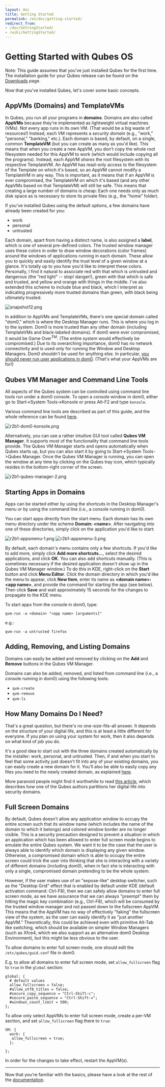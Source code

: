 ```yaml
---
layout: doc
title: Getting Started
permalink: /en/doc/getting-started/
redirect_from:
- /doc/GettingStarted/
- /wiki/GettingStarted/
---
```


Getting Started with Qubes OS
=============================

Note: This guide assumes that you've just installed Qubes for the first time. The installation guide for your Qubes release can be found on the [Downloads](/downloads/) page.

Now that you've installed Qubes, let's cover some basic concepts.

AppVMs (Domains) and TemplateVMs
--------------------------------

In Qubes, you run all your programs in **domains**. Domains are also called **AppVMs** because they're implemented as lightweight virtual machines (VMs). Not every app runs in its own VM. (That would be a big waste of resources!) Instead, each VM represents a *security domain* (e.g., "work," "personal," "banking," etc.). Each domain is based, by default, on a single, common **TemplateVM** (but you can create as many as you'd like). This means that when you create a new AppVM, you don't copy the whole root filesystem needed for this AppVM to work (which would include copying all the programs). Instead, each AppVM *shares* the root filesystem with its respective TemplateVM. An AppVM has read-only access to the filesystem of the Template on which it's based, so an AppVM cannot modify a TemplateVM in any way. This is important, as it means that if an AppVM is ever compromised, the TemplateVM on which it's based (and any other AppVMs based on that TemplateVM) will still be safe. This means that creating a large number of domains is cheap: Each one needs only as much disk space as is necessary to store its private files (e.g., the "home" folder).

If you've installed Qubes using the default options, a few domains have already been created for you:

-   work
-   personal
-   untrusted

Each domain, apart from having a distinct name, is also assigned a **label**, which is one of several pre-defined colors. The trusted window manager uses these colors in order to draw window decorations (color frames) around the windows of applications running in each domain. These allow you to quickly and easily identify the trust level of a given window at a glance. It's totally up to you how you'd like to interpret these colors. Personally, I find it natural to associate red with that which is untrusted and dangerous (the “red light” -- stop! danger!), green with that which is safe and trusted, and yellow and orange with things in the middle. I've also extended this scheme to include blue and black, which I interpret as indicating progressively more trusted domains than green, with black being ultimately trusted.

![snapshot12.png](/attachment/wiki/GettingStarted/snapshot12.png)

In addition to AppVMs and TemplateVMs, there's one special domain called "dom0," which is where the Desktop Manager runs. This is where you log in to the system. Dom0 is more trusted than any other domain (including TemplateVMs and black-labeled domains). If dom0 were ever compromised, it would be Game Over<sup>TM</sup>. (The entire system would effectively be compromised.) Due to its overarching importance, dom0 has no network connectivity and is used only for running the Window and Desktop Managers. Dom0 shouldn't be used for anything else. In particular, [you should never run user applications in dom0](/en/doc/security-guidelines/#dom0-precautions). (That's what your AppVMs are for!)

Qubes VM Manager and Command Line Tools
---------------------------------------

All aspects of the Qubes system can be controlled using command line tools run under a dom0 console. To open a console window in dom0, either go to Start-\>System Tools-\>Konsole or press Alt-F2 and type `konsole`.

Various command line tools are described as part of this guide, and the whole reference can be found [here](/en/doc/dom0-tools/).

![r2b1-dom0-konsole.png](/attachment/wiki/GettingStarted/r2b1-dom0-konsole.png)

Alternatively, you can use a rather intuitive GUI tool called **Qubes VM Manager**. It supports most of the functionality that command line tools provide. The Qubes VM Manager starts and opens automatically when Qubes starts up, but you can also start it by going to Start-\>System Tools-\>Qubes Manager. Once the Qubes VM Manager is running, you can open the window at any time by clicking on the Qubes tray icon, which typically resides in the bottom-right corner of the screen.

![r2b1-qubes-manager-2.png](/attachment/wiki/GettingStarted/r2b1-qubes-manager-2.png)

Starting Apps in Domains
------------------------

Apps can be started either by using the shortcuts in the Desktop Manager's menu or by using the command line (i.e., a console running in dom0).

You can start apps directly from the start menu. Each domain has its own menu directory under the scheme **Domain: \<name\>**. After navigating into one of these directories, simply click on the application you'd like to start:

![r2b1-appsmenu-1.png](/attachment/wiki/GettingStarted/r2b1-appsmenu-1.png) ![r2b1-appsmenu-3.png](/attachment/wiki/GettingStarted/r2b1-appsmenu-3.png)

By default, each domain's menu contains only a few shortcuts. If you'd like to add more, simply click **Add more shortcuts...**, select the desired applications, and click **OK**. You can also add shortcuts manually. (This is sometimes necessary if the desired application doesn't show up in the Qubes VM Manager window.) To do this in KDE, right-click on the **Start** button and click **Menu Editor**. Click the domain directory in which you'd like the menu to appear, click **New Item**, enter its name as **\<domain name\>: \<app name\>**, and provide the command for starting the app (see below). Then click **Save** and wait approximately 15 seconds for the changes to propagate to the KDE menu.

To start apps from the console in dom0, type:

    qvm-run -a <domain> "<app name> [arguments]"

e.g.:

    qvm-run -a untrusted firefox

Adding, Removing, and Listing Domains
-------------------------------------

Domains can easily be added and removed by clicking on the **Add** and **Remove** buttons in the Qubes VM Manager.

Domains can also be added, removed, and listed from command line (i.e., a console running in dom0) using the following tools:

-   `qvm-create`
-   `qvm-remove`
-   `qvm-ls`

How Many Domains Do I Need?
---------------------------

That's a great question, but there's no one-size-fits-all answer. It depends on the structure of your digital life, and this is at least a little different for everyone. If you plan on using your system for work, then it also depends on what kind of job you do.

It's a good idea to start out with the three domains created automatically by the installer: work, personal, and untrusted. Then, if and when you start to feel that some activity just doesn't fit into any of your existing domains, you can easily create a new domain for it. You'll also be able to easily copy any files you need to the newly created domain, as explained [here](/en/doc/copying-files/).

More paranoid people might find it worthwhile to read [this article](http://theinvisiblethings.blogspot.com/2011/03/partitioning-my-digital-life-into.html), which describes how one of the Qubes authors partitions her digital life into security domains.

Full Screen Domains
-------------------

By default, Qubes doesn't allow any application window to occupy the entire screen such that its window name (which includes the name of the domain to which it belongs) and colored window border are no longer visible. This is a security precaution designed to prevent a situation in which an application which has been allowed to enter full screen mode begins to emulate the entire Qubes system. We want it to be the case that the user is always able to identify which domain is displaying any given window. Otherwise, a compromised domain which is able to occupy the entire screen could trick the user into thinking that she is interacting with a variety of different domains (including dom0), when in fact she is interacting with only a single, compromised domain pretending to be the whole system.

However, if the user makes use of an "expose-like" desktop switcher, such as the "Desktop Grid" effect that is enabled by default under KDE (default activation command: Ctrl-F8), then we can safely allow domains to enter full screen mode, as we have assurance that we can always "preempt" them by hitting the magic key combination (e.g., Ctrl-F8), which will be consumed by the trusted window manager and not passed down to the fullscreen AppVM. This means that the AppVM has no way of effectively "faking" the fullscreen view of the system, as the user can easily identify it as "just another AppVM." Theoretically, this could be achieved even with primitive Alt-Tab like switching, which should be available on simpler Window Managers (such as Xfce4, which we also support as an alternative dom0 Desktop Environment), but this might be less obvious to the user.

To allow domains to enter full screen mode, one should edit the `/etc/qubes/guid.conf` file in dom0.

E.g. to allow all domains to enter full screen mode, set `allow_fullscreen` flag to `true` in the `global` section:

    global: {
      # default values
      allow_fullscreen = false;
      #allow_utf8_titles = false;
      #secure_copy_sequence = "Ctrl-Shift-c";
      #secure_paste_sequence = "Ctrl-Shift-v";
      #windows_count_limit = 500;
    };

To allow only select AppVMs to enter full screen mode, create a per-VM section, and set `allow_fullscreen` flag there to `true`:

    VM: {
      work: {
       allow_fullscreen = true;
      };

    };

In order for the changes to take effect, restart the AppVM(s).

* * * * *

Now that you're familiar with the basics, please have a look at the rest of the [documentation](/en/doc/).
